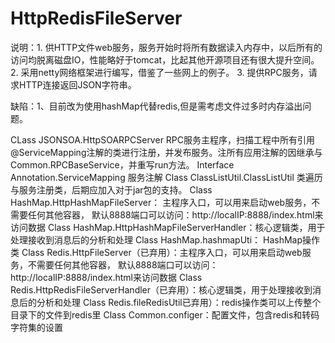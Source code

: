 # HttpRedisFileServer


说明：1. 供HTTP文件web服务，服务开始时将所有数据读入内存中，以后所有的访问均脱离磁盘IO，性能略好于tomcat，比起其他开源项目还有很大提升空间。
      2. 采用netty网络框架进行编写，借鉴了一些网上的例子。
      3. 提供RPC服务，请求HTTP连接返回JSON字符串。

缺陷：1、目前改为使用hashMap代替redis,但是需考虑文件过多时内存溢出问题。 
     
CLass JSONSOA.HttpSOARPCServer             RPC服务主程序，扫描工程中所有引用@ServiceMapping注解的类进行注册，并发布服务。注所有应用注解的因继承与
                                            Common.RPCBaseService，并重写run方法。
Interface Annotation.ServiceMapping         服务注解
Class ClassListUtil.ClassListUtil           类遍历与服务注册类，后期应加入对于jar包的支持。
Class HashMap.HttpHashMapFileServer：       主程序入口，可以用来启动web服务，不需要任何其他容器，
                                            默认8888端口可以访问：http://localIP:8888/index.html来访问数据 
Class HashMap.HttpHashMapFileServerHandler：核心逻辑类，用于处理接收到消息后的分析和处理 
Class HashMap.hashmapUti：                  HashMap操作类
Class Redis.HttpFileServer（已弃用）：主程序入口，可以用来启动web服务，不需要任何其他容器，
                                            默认8888端口可以访问：http://localIP:8888/index.html来访问数据 
Class Redis.HttpRedisFileServerHandler（已弃用）：核心逻辑类，用于处理接收到消息后的分析和处理 
Class Redis.fileRedisUtil已弃用）：redis操作类可以上传整个目录下的文件到redis里 
Class Common.configer：配置文件，包含redis和转码字符集的设置
